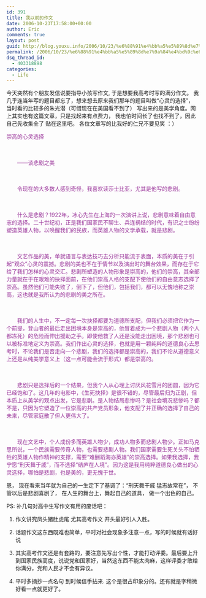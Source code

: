 ```yaml
---
id: 391
title: 我以前的作文
date: 2006-10-23T17:58:00+00:00
author: Eric
comments: true
layout: post
guid: http://blog.youxu.info/2006/10/23/%e6%88%91%e4%bb%a5%e5%89%8d%e7%9a%84%e4%bd%9c%e6%96%87/
permalink: /2006/10/23/%e6%88%91%e4%bb%a5%e5%89%8d%e7%9a%84%e4%bd%9c%e6%96%87/
dsq_thread_id:
  - 403318898
categories:
  - Life
---
```

今天突然有个朋友发信说要指导小孩写作文, 于是想要我高考时写的满分作文。 我几乎连当年写的题目都忘了，想来想去原来我们那年的题目叫做“心灵的选择”， 当时看的比较多的朱光潜（可惜现在在美国看不到了） 写出来的是美学角度。网上其实也有这篇文章，只是找起来有点费力， 我也怕时间长了也找不到了，因此自己先收集全了 贴在这里吧。 各位文章写的比我好的仁兄不要见笑 ：）

<span style="color: rgb(153, 51, 153);">崇高的心灵选择</span>
  
<span style="color: rgb(153, 51, 153);">　　</span>
  
<span style="color: rgb(153, 51, 153);">　　——谈悲剧之美</span>
  
<span style="color: rgb(153, 51, 153);">　　</span>
  
<span style="color: rgb(153, 51, 153);">　　令现在的大多数人感到奇怪，我喜欢读莎士比亚，尤其是他写的悲剧。</span>
  
<span style="color: rgb(153, 51, 153);">　　</span>
  
<span style="color: rgb(153, 51, 153);">　　什么是悲剧？1922年，冰心先生在上海的一次演讲上说，悲剧意味着自由意志的选择。二十世纪初，正是我们国家民不聊生、兵连祸结的时代，有识之士纷纷塑造英雄人物，以唤醒我们的民族，而英雄人物的文学承载，就是悲剧。</span>
  
<span style="color: rgb(153, 51, 153);">　　</span>
  
<span style="color: rgb(153, 51, 153);">　　文艺作品的美，单就语言与表达技巧去分析只能流于表面，本质的美在于引起“观众”心灵的震撼。悲剧的美也不在于情节以及演出时的舞台效果，而存在于它给了我们怎样的心灵交汇。悲剧所塑造的人物形象是崇高的，他们的崇高，其全部力量就在于在艰难的抉择面前，在他们崇高人格的支配下使他们的自由意志选择了崇高。虽然他们可能失败了，倒下了，但他们，包括我们，都可以无愧地称之崇高，这也就是我所认为的悲剧的美之所在。</span>
  
<span style="color: rgb(153, 51, 153);">　　</span>
  
<span style="color: rgb(153, 51, 153);">　　我们的人生中，不一定每一次抉择都要为道德所支配，但我们必须把它作为一个前提，登山者的最后走出困境本身是崇高的，他冒着成为一个悲剧人物（两个人都冻死）的危险而伸出援助之手。即使他救了人还是没能走出困境，那个悲剧也可以被标准地定义为崇高。我们作出心灵的选择，也就是用一颗纯粹的道德良心去思考时，不论我们是否走向一个悲剧，我们的选择都是崇高的，我们不论从道德意义上还是从纯美学意义上（这一点可能会流于形式）都是崇高的。</span>
  
<span style="color: rgb(153, 51, 153);">　　</span>
  
<span style="color: rgb(153, 51, 153);">　　悲剧只是选择后的一个结果，但我个人从心理上讨厌风花雪月的团圆，因为它已经饱和了。这几年的电影中，《生死抉择》是很不错的，尽管最后归为正剧，但本质上从美学的观点出发，它是悲剧。是人物结局悲惨吗？是社会境况悲惨吗？都不是，只因为它塑造了一位崇高的共产党员形象，他支配了并正确的选择了自己的未来，尽管家庭散了但人更伟大了。</span>
  
<span style="color: rgb(153, 51, 153);">　　</span>
  
<span style="color: rgb(153, 51, 153);">　　现在文艺中，个人成份多而英雄人物少，成功人物多而悲剧人物少。正如马克思所说，一个民族需要传奇人物，也需要悲剧人物。我们国家需要生死关头不怕牺牲的英雄人物作精神的支撑，需要“难酬蹈海亦英雄”的崇高选择。如果我选择，我宁愿“刑天舞于戚”，而不选择“结庐在人境”。因为这是我用纯粹道德良心做出的心灵选择，哪怕是悲剧，也是美的，更无愧于世。 </span>

恩， 现在看来当年就为自己的一生定下了基调了：“刑天舞干戚 猛志故常在”， 不管以后是悲剧喜剧了， 在人生的舞台上，舞起自己的道具， 做一个出色的自己。

PS: 补几句对高中生写作文有用的废话吧：
  
1. 作文讲究凤头猪肚虎尾 尤其高考作文 开头最好引人入胜。
  
2. 话题作文这东西既难也简单，平时对社会现象多注意一点，写的时候就有话好说
  
3. 其实高考作文还是有套路的，要注意先写出个性，才能打动评委。最后要上升到国家民族高度，说说党和国家好，当然这东西不能太肉麻，这样评委才敢给你满分，党和人民才不会有异议。
  
4. 平时多摘抄一点名句 到时候信手拈来. 这个是很占印象分的。还有就是字稍微好看一点就更好了。
